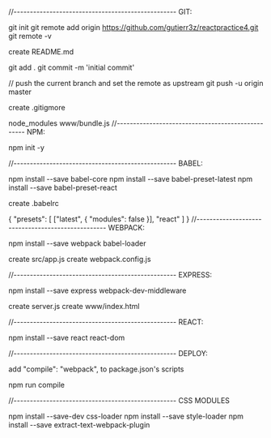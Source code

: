 //-------------------------------------------------- 
GIT:

git init 
git remote add origin https://github.com/gutierr3z/reactpractice4.git 
git remote -v

create README.md

git add . 
git commit -m 'initial commit'

// push the current branch and set the remote as upstream 
git push -u origin master

create .gitigmore

node_modules
www/bundle.js
//-------------------------------------------------- 
NPM:

npm init -y

//-------------------------------------------------- 
BABEL:

npm install --save babel-core 
npm install --save babel-preset-latest 
npm install --save babel-preset-react

create .babelrc

{
    "presets": [
        ["latest", { "modules": false }],
        "react"
    ]
}
//-------------------------------------------------- 
WEBPACK:

npm install --save webpack babel-loader

create src/app.js 
create webpack.config.js

//-------------------------------------------------- 
EXPRESS:

npm install --save express webpack-dev-middleware

create server.js 
create www/index.html

//-------------------------------------------------- 
REACT:

npm install --save react react-dom

//-------------------------------------------------- 
DEPLOY:

add "compile": "webpack", to package.json's scripts

npm run compile

//-------------------------------------------------- 
CSS MODULES

npm install --save-dev css-loader 
npm install --save style-loader 
npm install --save extract-text-webpack-plugin